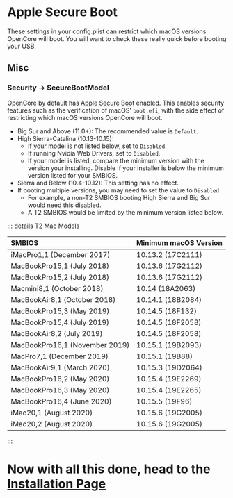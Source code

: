 # Apple Secure Boot

These settings in your config.plist can restrict which macOS versions OpenCore will boot. You will want to check these really quick before booting your USB.

## Misc

### Security -> SecureBootModel

OpenCore by default has [Apple Secure Boot](https://dortania.github.io/OpenCore-Post-Install/universal/security/applesecureboot.html#what-is-apple-secure-boot) enabled.
This enables security features such as the verification of macOS' `boot.efi`, with the side effect of restricting which macOS versions OpenCore will boot.

* Big Sur and Above (11.0+): The recommended value is `Default`.
* High Sierra-Catalina (10.13-10.15):
  * If your model is not listed below, set to `Disabled`.
  * If running Nvidia Web Drivers, set to `Disabled`.
  * If your model is listed, compare the minimum version with the version your installing. Disable if your installer is below the minimum version listed for your SMBIOS.
* Sierra and Below (10.4-10.12): This setting has no effect.
* If booting multiple versions, you may need to set the value to `Disabled`.
  * For example, a non-T2 SMBIOS booting High Sierra and Big Sur would need this disabled.
  * A T2 SMBIOS would be limited by the minimum version listed below.

::: details T2 Mac Models

| SMBIOS                                              | Minimum macOS Version |
| :---                                                | :---                  |
| iMacPro1,1 (December 2017)                          | 10.13.2 (17C2111)     |
| MacBookPro15,1 (July 2018)                          | 10.13.6 (17G2112)     |
| MacBookPro15,2 (July 2018)                          | 10.13.6 (17G2112)     |
| Macmini8,1 (October 2018)                           | 10.14 (18A2063)       |
| MacBookAir8,1 (October 2018)                        | 10.14.1 (18B2084)     |
| MacBookPro15,3 (May 2019)                           | 10.14.5 (18F132)      |
| MacBookPro15,4 (July 2019)                          | 10.14.5 (18F2058)     |
| MacBookAir8,2 (July 2019)                           | 10.14.5 (18F2058)     |
| MacBookPro16,1 (November 2019)                      | 10.15.1 (19B2093)     |
| MacPro7,1 (December 2019)                           | 10.15.1 (19B88)       |
| MacBookAir9,1 (March 2020)                          | 10.15.3 (19D2064)     |
| MacBookPro16,2 (May 2020)                           | 10.15.4 (19E2269)     |
| MacBookPro16,3 (May 2020)                           | 10.15.4 (19E2265)     |
| MacBookPro16,4 (June 2020)                          | 10.15.5 (19F96)       |
| iMac20,1 (August 2020)                              | 10.15.6 (19G2005)     |
| iMac20,2 (August 2020)                              | 10.15.6 (19G2005)     |

:::

# Now with all this done, head to the [Installation Page](../installation.md)
